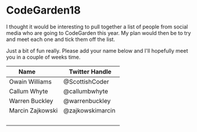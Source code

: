 # CodeGarden18
I thought it would be interesting to pull together a list of people from social media who are going to CodeGarden this year. My plan would then be to try and meet each one and tick them off the list. 

Just a bit of fun really. Please add your name below and I'll hopefully meet you in a couple of weeks time.

| Name            | Twitter Handle    |
|-----------------|-------------------|
| Owain Williams  | @ScottishCoder    |
| Callum Whyte    | @callumbwhyte     |
| Warren Buckley  | @warrenbuckley    |
| Marcin Zajkowski | @zajkowskimarcin |
|                 |                   |
